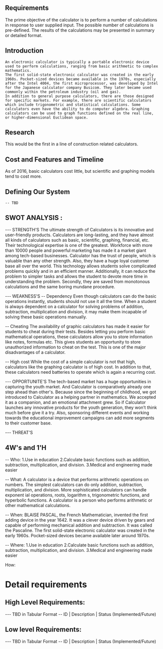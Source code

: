 ## Requirements
 The prime objective of the calculator is to perform a number of calculations in response to user supplied input. The possible number of calculations is pre-defined. The results of the calculations may be presented in summary or detailed format. 


 

 ## Introduction
    An electronic calculator is typically a portable electronic device used to perform calculations, ranging from basic arithmetic to complex mathematics.
    The first solid-state electronic calculator was created in the early 1960s. Pocket-sized devices became available in the 1970s, especially after the Intel 4004, the first microprocessor, was developed by Intel for the Japanese calculator company Busicom. They later became used commonly within the petroleum industry (oil and gas).
    In addition to general purpose calculators, there are those designed for specific markets. For example, there are scientific calculators which include trigonometric and statistical calculations. Some calculators even have the ability to do computer algebra. Graphing calculators can be used to graph functions defined on the real line, or higher-dimensional Euclidean space.


## Research
This would be the first in a line of construction related calculators.


## Cost and Features and Timeline
 As of 2016, basic calculators cost little, but scientific and graphing models tend to cost more.

## Defining Our System
    -- TBD
    
    
## SWOT ANALYSIS :
 --- STRENGTH'S
 The ultimate strength of  Calculators is its innovative and user-friendly products. Calculators are long-lasting, and they have almost all kinds of calculators such as basic, scientific, graphing, financial, etc. Their technological expertise is one of the greatest. Workforce with more than 10000 people and powerful marketing has made it a market giant among tech-based businesses. Calculator has the trust of people, which is valuable than any other strength. Also, they have a huge loyal customer base all over the world.
 This technology allows students solve complicated problems quickly and in an efficient manner. Additionally, it can reduce the problem to simpler tasks and allows the student to devote more time in understanding the problem. Secondly, they are saved from monotonous calculations and the same boring mundane procedure.
 
--- WEAKNESS'S
-- Dependency
Even though calculators can do the basic operations instantly, students should not use it all the time. When a student is always dependent on a calculator for solving problems of addition, subtraction, multiplication and division, it may make them incapable of solving these basic operations manually. 

-- Cheating
The availability of graphic calculators has made it easier for students to cheat during their tests. Besides letting you perform basic mathematical operations, these calculators allow you to store information like notes, formulas etc. This gives students an opportunity to store unauthorized information to cheat on the test. This is one of the major disadvantages of a calculator.

-- High cost
While the cost of a simple calculator is not that high, calculators like the graphing calculator is of high cost. In addition to that, these calculators need batteries to operate which is again a recurring cost.

 
 
 
 
 --- OPPORTUNITE'S
 The tech-based market has a huge opportunities in capturing the youth market. And Calculator is comparatively already one step ahead than other's. Because since the beginning of childhood, we got introduced to Calculator as a helping partner in mathematics. We accepted it as a companion, and an emotional attachment grew. So if Calculator launches any innovative products for the youth generation, they won’t think much before give it a try. Also, sponsoring different events and working towards the educational improvement campaigns can add more segments to their customer base.
 
 --- THREAT'S
 


## 4W&#39;s and 1&#39;H

-- Who:
1.Use in education
2.Calculate basic functions such as addition, subtraction, multiplication, and division.
3.Medical and engineering made easier


-- What:
A calculator is a device that performs arithmetic operations on numbers. The simplest calculators can do only addition, subtraction, multiplication, and division. More sophisticated calculators can handle exponent ial operations, roots, logarithm s, trigonometric functions, and hyperbolic functions. 
 A calculator is a person who performs arithmetic or other mathematical calculations.

 -- When:
 BLAISE PASCAL, the French Mathematician, invented the first adding device in the year 1642. It was a clever device driven by gears and capable of performing mechanical addition and subtraction. It was called the Pascaline.
The first solid-state electronic calculator was created in the early 1960s. Pocket-sized devices became available later around 1970s.



 -- Where:
 1.Use in education
2.Calculate basic functions such as addition, subtraction, multiplication, and division.
3.Medical and engineering made easier
 


 How:



# Detail requirements
## High Level Requirements:
--- TBD in Tabular Format 
-- ID | Description | Status (Implemented/Future)


##  Low level Requirements:
--- TBD in Tabular Format 
-- ID | Description | Status (Implemented/Future)
